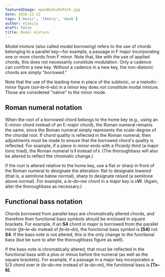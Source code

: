 ```yaml
---
featuredImage: openBooksOnPath.jpg
date: 2016-12-12
tags: ['music', 'theory', 'book']
author: etamity
draft: false
title: Modal mixture
---
```


*Modal mixture* (also called *modal borrowing*) refers to the use of chords belonging to a parallel key—for example, a passage in F major incorporating one or more chords from F minor. Note that, like with the use of applied chords, this does not necessarily constitute modulation. Only a cadence can confirm a new key. Without a cadence in a new key, the non-diatonic chords are simply "borrowed."

Note that the use of the leading-tone in place of the subtonic, or a melodic-minor figure (*sol–la–ti–do*) in a minor key does *not* constitute modal mixture. Those are considered "native" to the minor mode.


## Roman numeral notation

When the root of a borrowed chord belongs to the home key (e.g., using an E-minor chord instead of an E-major chord), the Roman numeral remains the same, since the Roman numeral simply represents the scale-degree of the chordal root. If chord quality is reflected in the Roman numeral, then adjustments must be made to ensure that the borrowed chord's quality is reflected. For example, if a piece in minor ends with a *Picardy third* (a major tonic triad), the Roman numeral is **I** instead of **i**. (The thoroughbass will also be altered to reflect the chromatic change.)

If the root is altered relative to the home key, use a flat or sharp in front of the Roman numeral to designate the alteration: flat to designate *lowered* (that is, a semitone below normal), sharp to designate *raised* (a semitone above normal). For example, a *le–do–me* chord in a major key is **&#9837;VI**. (Again, alter the thoroughbass as necessary.)


## Functional bass notation 

Chords borrowed from parallel keys are chromatically altered chords, and therefore their functional bass symbols should be enclosed in square brackets. For example, if an **S4** chord in major is borrowed from the parallel minor (*fa–le–do* instead of *fa–la–do*), the functional bass symbol is **\[S4\]** not **S4**. If the bass note is not altered, this is the only change to the functional bass (but be sure to alter the thoroughbass figure as well).

If the bass note is chromatically altered, that must be reflected in the functional bass with a plus or minus before the numeral (as well as the square brackets). For example, if a passage in a major key incorporates a 5/3 chord over *le* (*le–do–me* instead of *la–do–mi*), the functional bass is **\[Tx–6\]**.


